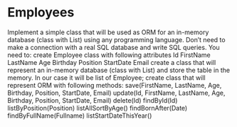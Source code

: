 # Employees
Implement a simple class that will be used as ORM for an in-memory database (class with List<Employee>) using any programming language. Don’t need to make a connection with a real SQL database and write SQL queries.
You need to:
create Employee class with following attributes
Id
FirstName
LastName
Age
Birthday
Position
StartDate
Email
create a class that will represent an in-memory database (class with List<Employee>) and store the table in the memory. In our case it will be list of Employee;
create class that will represent ORM with following methods:
save(FirstName, LastName, Age, Birthday, Position, StartDate, Email)
update(Id, FirstName, LastName, Age, Birthday, Position, StartDate, Email)
delete(Id)
findById(Id)
listByPosition(Position)
listAllSortByAge()
findBornAfter(Date)
findByFullName(Fullname)
listStartDateThisYear()
